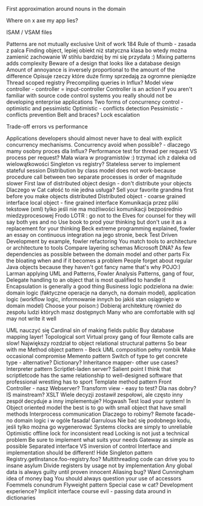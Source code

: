 First approximation around nouns in the domain

Where on x axe my app lies?

ISAM / VSAM files

Patterns are not mutually exclusive
Unit of work 184
Rule of thumb - zasada z palca
Finding object, lepiej obiekt niż statyczna klasa bo wtedy można zamienić zachowanie
W stihlu bardziej by mi się przydała :)
Mixing patterns adds complexity
Beware of a design that looks like a database design
Amount of annoyance is inversely proportional to the amount of the difference
Opisuje rzeczy które duże firmy sprzedają za ogromne pieniądze
Thread scoped registry
Precompiling queries in Influx?
Model view controller - controller = input-controller
Controller is an action
If you aren't familiar with source code control systems you really should not be developing enterprise applications
Two forms of concurrency control - optimistic and pessimistic
Optimistic - conflicts detection
Pessimistic - conflicts prevention
Belt and braces?
Lock escalation

Trade-off errors vs performance 

Applications developers should almost never have to deal with explicit concurrency mechanisms.
Concurrency avoid when possible? - dlaczego mamy osobny proces dla Influx?
Performance test for thread per request VS process per request?
Mała wiara w programistów :) trzymać ich z daleka od wielowątkowości
Singleton vs registry? 
Stateless server to implement stateful session
Distribution by class model does not work-because procedure call between two separate processes is order of magnitude slower 
First law of distributed object design - don't distribute your objects
Dlaczego w Cat całość to nie jedna usługa? 
Sell your favorite grandma first before you make objects distributed 
Distributed object - coarse grained interface local object - fine grained interface
Komunikacja przez pliki tekstowe (xml) tylko jeśli nie ma możliwości komunikacji bezpośrednio miedzyprocesowej
Frodo LOTR : go not to the Elves for counsel for they will say both yes and no
Use book to prod your thinking but don't use it as a replacement for your thinking
Beck extreme programming explained, fowler an essay on continuous integration na jego stronie, beck Test Driven Development by example, fowler refactoring
You match tools to architecture or architecture to tools
Compare layering schemas
Microsoft DNA? 
As few dependencies as possible between the domain model and other parts
Fix the bloating when and if it becomes a problem 
People forget about regular Java objects because they haven't got fancy name that's why POJO:) 
Larman applying UML and Patterns, Fowler Analysis Patterns, gang of four, 
Delegate handling to an object that is most qualified to handle it
Encapsulation is generally a good thing 
Business logic podzielona na dwie: domain logic (faktyczne operacje na danych, na domain model), application logic (workflow logic, informowanie innych bo jakiś stan osiągnięto w domain model) 
Choose your poison:) 
Dobieraj architekturę również do zespołu ludzi których masz dostępnych
Many who are comfortable with sql may not write it well


UML nauczyć się 
Cardinal sin of making fields public
Buy database mapping layer! 
Topological sort
Virtual proxy gang of four 
Remote calls are slow! 
Największy rozdział to object relational structural patterns 
So bear with me
Method object pattern - Beck
UML composition pełny rombik
Make occasional compromise 
Memento pattern
Switch of type to get concrete type - alternative? Dictionary? 
Inheritance mapper- other use cases? 
Interpreter pattern
Scriptlet-laden server? 
Salient point
I think that scriptletcode has the same relationship to well-designed software that professional wrestling has to sport
Template method pattern
Front Controller - nasz Webserver? 
Transform view - easy to test? Dla nas dobry? 
IS mainstream? XSLT
Wiele decyzji zostawił zespołowi, ale często inny zespół decyduje a inny implementuje? 
Hogwash 
Test load your system! 
In Object oriented model the best is to go with small object that have small methods
Interprocess communication Dlaczego to robimy? 
Remote facade-no domain logic i w ogóle fasada! 
Garrulous
Nie bać się podobnego kodu, jeśli tylko można go wygenerować 
Systems clocks are simply to unreliable 
Optimistic offline lock for inconsistent read 
Locking is not just a technical problem
Be sure to implement what suits your needs
Gateway as simple as possible 
Separated interface VS inversion of control
Interface and implementation should be different! 
Hide Singleton pattern Registry.getInstance.foo-registry.foo? 
Multithreading code can drive you to insane asylum 
Divide registers by usage not by implementation 
Any global data is always guilty until proven innocent 
Aliasing bug? 
Ward Cunningham idea of money bag
You should always question your use of accessors
Foemmels conundrum 
Flyweight pattern
Special case w cat? 
Development experience? 
Implicit interface course evil - passing data around in dictionaries 

